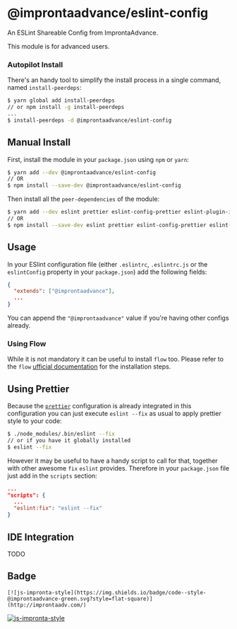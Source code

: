# @improntaadvance/eslint-config

An ESLint Shareable Config from ImprontaAdvance.

This module is for advanced users.

### Autopilot Install

There's an handy tool to simplify the install process in a single command, named `install-peerdeps`:

```sh
$ yarn global add install-peerdeps
// or npm install -g install-peerdeps 
...
$ install-peerdeps -d @improntaadvance/eslint-config
```

## Manual Install

First, install the module in your `package.json` using `npm` or `yarn`:

```sh
$ yarn add --dev @improntaadvance/eslint-config
// OR
$ npm install --save-dev @improntaadvance/eslint-config
```

Then install all the `peer-dependencies` of the module:

```sh
$ yarn add --dev eslint prettier eslint-config-prettier eslint-plugin-import eslint-plugin-jsx-a11y eslint-plugin-flowtype eslint-plugin-prettier eslint-plugin-react
// OR
$ npm install --save-dev eslint prettier eslint-config-prettier eslint-plugin-import eslint-plugin-jsx-a11y eslint-plugin-flowtype eslint-plugin-prettier eslint-plugin-react
```

## Usage

In your ESlint configuration file (either `.eslintrc`, `.eslintrc.js` or the `eslintConfig` property in your `package.json`) add the following fields:

```json
{
  "extends": ["@improntaadvance"],
  ...
}
```

You can append the `"@improntaadvance"` value if you're having other configs already.

### Using Flow

While it is not mandatory it can be useful to install `flow` too.
Please refer to the `flow` [ufficial documentation](https://flow.org/en/docs/install/) for the installation steps.

## Using Prettier

Because the [`prettier`](https://github.com/prettier/prettier) configuration is already integrated in this configuration you can just execute `eslint --fix` as usual to apply prettier style to your code:

```sh
$ ./node_modules/.bin/eslint --fix
// or if you have it globally installed
$ eslint --fix
```

However it may be useful to have a handy script to call for that, together with other awesome `fix` `eslint` provides.
Therefore in your `package.json` file just add in the `scripts` section:

```json
...
"scripts": {
  ...
  "eslint:fix": "eslint --fix"
}
```

## IDE Integration

TODO

## Badge

```
[![js-impronta-style](https://img.shields.io/badge/code--style-@improntaadvance-green.svg?style=flat-square)](http://improntaadv.com/)
```

[![js-impronta-style](https://img.shields.io/badge/code--style-@improntaadvance-green.svg?style=flat-square)](http://improntaadv.com/)
